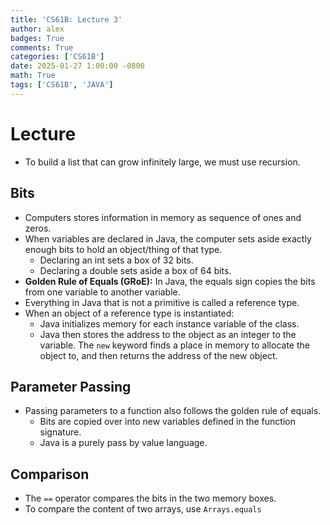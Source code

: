 ```yaml
---
title: 'CS61B: Lecture 3'
author: alex
badges: True
comments: True
categories: ['CS61B']
date: 2025-01-27 1:00:00 -0800
math: True
tags: ['CS61B', 'JAVA']
---
```


# Lecture
- To build a list that can grow infinitely large, we must use recursion.

## Bits
- Computers stores information in memory as sequence of ones and zeros.
- When variables are declared in Java, the computer sets aside exactly enough bits to hold an object/thing of that type.
    - Declaring an int sets a box of 32 bits.
    - Declaring a double sets aside a box of 64 bits.
- **Golden Rule of Equals (GRoE):** In Java, the equals sign copies the bits from one variable to another variable.
- Everything in Java that is not a primitive is called a reference type.
- When an object of a reference type is instantiated:
    - Java initializes memory for each instance variable of the class.
    - Java then stores the address to the object as an integer to the variable. The `new` keyword finds a place in memory to allocate the object to, and then returns the address of the new object.

## Parameter Passing
- Passing parameters to a function also follows the golden rule of equals.
    - Bits are copied over into new variables defined in the function signature.
    - Java is a purely pass by value language.

## Comparison
- The `==` operator compares the bits in the two memory boxes.
- To compare the content of two arrays, use `Arrays.equals`
